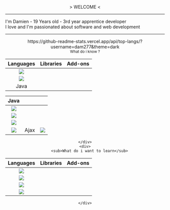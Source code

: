 
<div align="center">
    > WELCOME <
    <div align="left">
        <hr />
        I'm Damien - 19 Years old - 3rd year apprentice developer
        <br />
        I love and I'm passionated about software and web development
        <hr />
    </div>
    <div>
        https://github-readme-stats.vercel.app/api/top-langs/?username=dam277&theme=dark
    </div>
    <div>
        <sub>What do i know ?</sub>
    
| Languages  | Libraries | Add-ons |
|:-----------------------------------------------------------------------------------------------------------------:|:---------:|:----------------------------------------------------------------------------------------------------:|
| <img src="https://img.shields.io/badge/C%2B%2B-00599C?style=for-the-badge&logo=c%2B%2B&logoColor=white" />        |           |                                                                                                      |
| <img src="https://img.shields.io/badge/C%23-239120?style=for-the-badge&logo=c-sharp&logoColor=white" />           |           |                                                                                                      |
| <img src="" />Java                                                                                                |           |                                                                                                      |

| <img src="" />Java                                                                                                |           |                                                                                                      |
|:-----------------------------------------------------------------------------------------------------------------:|:---------:|:----------------------------------------------------------------------------------------------------:|
| <img src="https://img.shields.io/badge/HTML5-E34F26?style=for-the-badge&logo=html5&logoColor=white" />            |           |                                                                                                      |
| <img src="https://img.shields.io/badge/CSS3-1572B6?style=for-the-badge&logo=css3&logoColor=white" />              |           |                                                                                                      |
| <img src="https://img.shields.io/badge/PHP-777BB4?style=for-the-badge&logo=php&logoColor=white" />                |           |                                                                                                      |
| <img src="https://img.shields.io/badge/JavaScript-323330?style=for-the-badge&logo=javascript&logoColor=F7DF1E" /> | Ajax      | <img src="https://img.shields.io/badge/json-5E5C5C?style=for-the-badge&logo=json&logoColor=white" /> |
    </div>
    <div>
        <sub>What do i want to learn</sub>
    
| Languages                                                                                               | Libraries | Add-ons |
|:-------------------------------------------------------------------------------------------------------:|:---------:|:-------:|
| <img src="https://img.shields.io/badge/Dart-0175C2?style=for-the-badge&logo=dart&logoColor=white" />    |           |         |
| <img src="https://img.shields.io/badge/Python-FFD43B?style=for-the-badge&logo=python&logoColor=blue" /> |           |         |
| <img src="https://img.shields.io/badge/Rust-black?style=for-the-badge&logo=rust&logoColor=#E57324" />   |           |         |
| <img src="https://img.shields.io/badge/Dart-0175C2?style=for-the-badge&logo=dart&logoColor=white " />   |           |         |
    </div>
</div>

